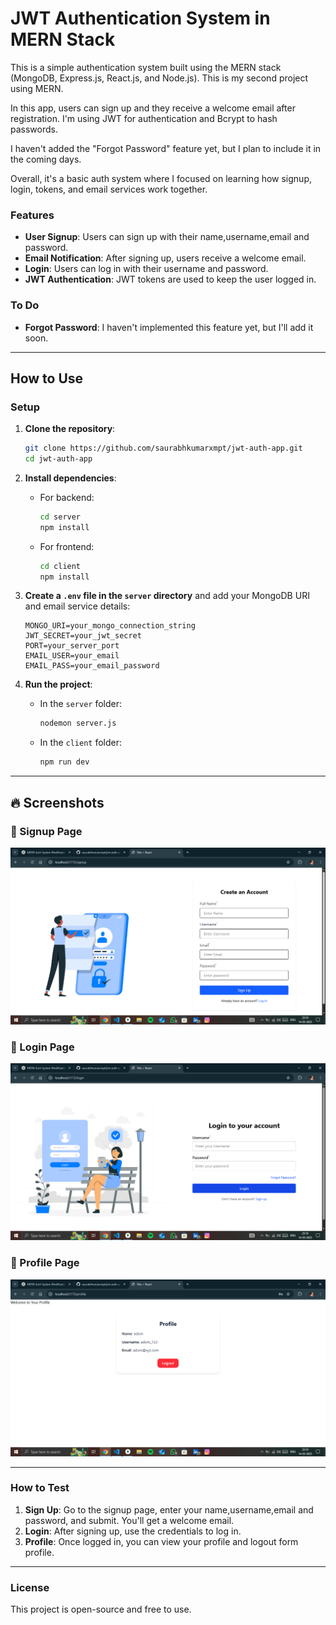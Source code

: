 # JWT Authentication System in MERN Stack

This is a simple authentication system built using the MERN stack (MongoDB, Express.js, React.js, and Node.js). This is my second project using MERN.

In this app, users can sign up and they receive a welcome email after registration. I'm using JWT for authentication and Bcrypt to hash passwords.

I haven't added the "Forgot Password" feature yet, but I plan to include it in the coming days.

Overall, it's a basic auth system where I focused on learning how signup, login, tokens, and email services work together.



### Features

- **User Signup**: Users can sign up with their name,username,email and password.
- **Email Notification**: After signing up, users receive a welcome email.
- **Login**: Users can log in with their username and password.
- **JWT Authentication**: JWT tokens are used to keep the user logged in.

### To Do

- **Forgot Password**: I haven't implemented this feature yet, but I'll add it soon.

---

## How to Use

### Setup

1. **Clone the repository**:
   ```bash
   git clone https://github.com/saurabhkumarxmpt/jwt-auth-app.git
   cd jwt-auth-app
   ```

2. **Install dependencies**:
   - For backend:
     ```bash
     cd server
     npm install
     ```
   - For frontend:
     ```bash
     cd client
     npm install
     ```

3. **Create a `.env` file in the `server` directory** and add your MongoDB URI and email service details:
   ```env
   MONGO_URI=your_mongo_connection_string
   JWT_SECRET=your_jwt_secret
   PORT=your_server_port
   EMAIL_USER=your_email
   EMAIL_PASS=your_email_password
   ```

4. **Run the project**:
   - In the `server` folder:
     ```bash
     nodemon server.js
     ```
   - In the `client` folder:
     ```bash
     npm run dev
     ```

---

## 🔥 Screenshots

### 📝 Signup Page
![Signup Page](client/src/assets/signup.png)

### 🔐 Login Page
![Login Page](client/src/assets/login.png)

### 👤 Profile Page
![Profile Page](client/src/assets/profile.png)


---

### How to Test

1. **Sign Up**: Go to the signup page, enter your name,username,email and password, and submit. You'll get a welcome email.
2. **Login**: After signing up, use the credentials to log in.
3. **Profile**: Once logged in, you can view your profile and logout form profile.

---

### License

This project is open-source and free to use.
